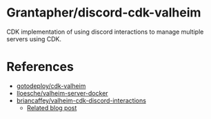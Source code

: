# Grantapher/discord-cdk-valheim

CDK implementation of using discord interactions to manage multiple servers using CDK.

# References

- [gotodeploy/cdk-valheim](https://github.com/gotodeploy/cdk-valheim)
- [lloesche/valheim-server-docker](https://github.com/lloesche/valheim-server-docker)
- [briancaffey/valheim-cdk-discord-interactions](https://github.com/briancaffey/valheim-cdk-discord-interactions)
  - [Related blog post](https://briancaffey.github.io/2021/03/18/on-demand-dedicated-serverless-valheim-server-with-cdk-discrod-interactions/)
